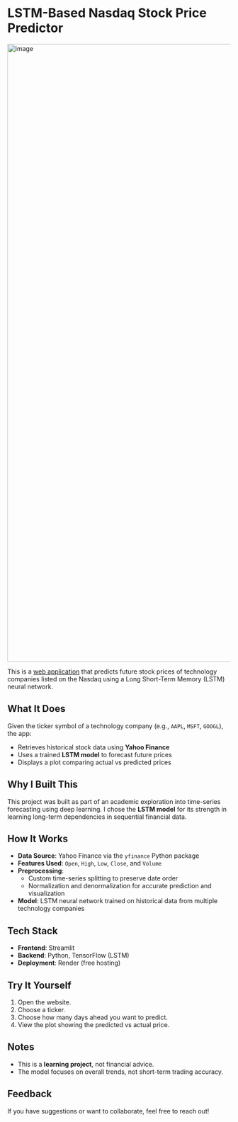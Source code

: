 # LSTM-Based Nasdaq Stock Price Predictor
<img width="1395" alt="image" src="https://github.com/user-attachments/assets/dc479780-a9eb-440e-b9a5-34ea2fe74355" />

This is a [web application](https://nasdaq-10-stock-price-predictor.streamlit.app) that predicts future stock prices of technology companies listed on the Nasdaq using a Long Short-Term Memory (LSTM) neural network.

## What It Does

Given the ticker symbol of a technology company (e.g., `AAPL`, `MSFT`, `GOOGL`), the app:

- Retrieves historical stock data using **Yahoo Finance**
- Uses a trained **LSTM model** to forecast future prices
- Displays a plot comparing actual vs predicted prices

## Why I Built This

This project was built as part of an academic exploration into time-series forecasting using deep learning. I chose the **LSTM model** for its strength in learning long-term dependencies in sequential financial data.

## How It Works

- **Data Source**: Yahoo Finance via the `yfinance` Python package
- **Features Used**: `Open`, `High`, `Low`, `Close`, and `Volume`
- **Preprocessing**:
  - Custom time-series splitting to preserve date order
  - Normalization and denormalization for accurate prediction and visualization
- **Model**: LSTM neural network trained on historical data from multiple technology companies

## Tech Stack

- **Frontend**: Streamlit
- **Backend**: Python, TensorFlow (LSTM)
- **Deployment**: Render (free hosting)

## Try It Yourself

1. Open the website.
2. Choose a ticker.
3. Choose how many days ahead you want to predict.
4. View the plot showing the predicted vs actual price.

## Notes

- This is a **learning project**, not financial advice.
- The model focuses on overall trends, not short-term trading accuracy.

## Feedback

If you have suggestions or want to collaborate, feel free to reach out!
